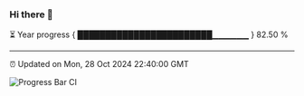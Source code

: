 ### Hi there 👋

⏳ Year progress { ████████████████████████▁▁▁▁▁▁ } 82.50 %

---

⏰ Updated on Mon, 28 Oct 2024 22:40:00 GMT

![Progress Bar CI](https://github.com/IshwaranRudhara/GIT-ACTION/workflows/Progress%20Bar%20CI/badge.svg)
